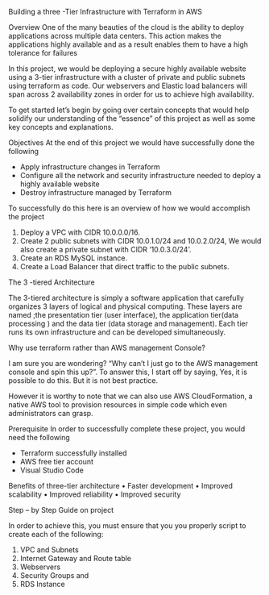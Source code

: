 Building a three -Tier Infrastructure with Terraform in AWS 

Overview 
One of the many beauties of the cloud is the ability to deploy applications across multiple data centers. This action makes the applications highly available and as a result enables them to have a high tolerance for failures 

In this project, we would be deploying a secure highly available website using a 3-tier infrastructure with a cluster of private and public subnets using terraform as code. 
Our webservers and Elastic load balancers will span across 2 availability zones in order for us to achieve high availability. 

To get started let’s begin by going over certain concepts that would help solidify our understanding of the “essence” of this project as well as some key concepts and explanations.  

Objectives
At the end of this project we would have successfully done the following 

-	Apply infrastructure changes in Terraform 
-	Configure all the network and security infrastructure needed to deploy a highly available website
-	Destroy infrastructure managed by Terraform

To successfully do this  here is an overview of how we would accomplish the project 

1.	Deploy a VPC with CIDR 10.0.0.0/16.
2.	Create 2 public subnets with CIDR 10.0.1.0/24 and 10.0.2.0/24, We would also create a  private subnet with CIDR ‘10.0.3.0/24’.
3.	Create an RDS MySQL instance.
4.	Create a Load Balancer that direct traffic to the public subnets.


The 3 -tiered Architecture 

The 3-tiered architecture is simply a software application that carefully organizes 3 layers of logical and physical computing. These layers are named ;the presentation tier (user interface), the application tier(data processing ) and the data tier (data storage and management). 
Each tier runs its own infrastructure and can be developed simultaneously. 



Why use terraform rather than AWS management Console?

I am sure you are wondering? “Why can’t I just go to the AWS management console and spin this up?”. To answer this, I start off by saying, Yes, it is possible to do this. But it is not best practice. 

However it is worthy to note that we can also use AWS CloudFormation, a native AWS tool to provision resources in simple code which even administrators can grasp. 


Prerequisite
In order to successfully complete these project, you would need the following 
-	Terraform successfully installed 
-	AWS free tier account 
-	Visual Studio Code 

Benefits of three-tier architecture
•	Faster development
•	Improved scalability
•	Improved reliability
•	Improved security

Step – by Step Guide on project 

In order to achieve this, you must ensure that you you properly script to create each of the following:

1.	VPC and Subnets 
2.	Internet Gateway and Route table 
3.	Webservers 
4.	Security Groups  and 
5.	RDS Instance 


